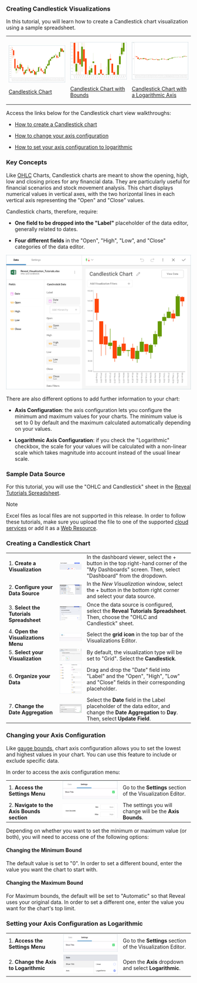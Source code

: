 ### Creating Candlestick Visualizations

In this tutorial, you will learn how to create a Candlestick chart visualization using a sample spreadsheet.

<table>
<colgroup>
<col style="width: 33%" />
<col style="width: 33%" />
<col style="width: 33%" />
</colgroup>
<tbody>
<tr class="odd">
<td><p><img src="images/CandlestickChart_All.png" alt="CandlestickChart All" /><br />
</p>
<p><a href="#create-candlestick-chart">Candlestick Chart</a><br />
</p></td>
<td><p><img src="images/CandlestickChartBounds_All.png" alt="CandlestickChartBounds All" /><br />
</p>
<p><a href="#changing-axis-configuration">Candlestick Chart with Bounds</a><br />
</p></td>
<td><p><img src="images/CandlestickChartLogarithmicAxis_All.png" alt="CandlestickChartLogarithmicAxis All" /><br />
</p>
<p><a href="#setting-logarithmic-axis">Candlestick Chart with a Logarithmic Axis</a><br />
</p></td>
</tr>
</tbody>
</table>

Access the links below for the Candlestick chart view walkthroughs:

  - [How to create a Candlestick chart](#creating-candlestick-chart)

  - [How to change your axis configuration](#changing-axis-configuration)

  - [How to set your axis configuration to logarithmic](#setting-logarithmic-axis)

### Key Concepts

Like [OHLC](tutorial-ohlc-chart.md) Charts, Candlestick charts are meant to
show the opening, high, low and closing prices for any financial data.
They are particularly useful for financial scenarios and stock movement
analysis. This chart displays numerical values in vertical axes, with
the two horizontal lines in each vertical axis representing the "Open"
and "Close" values.

Candlestick charts, therefore, require:

  - **One field to be dropped into the "Label"** placeholder of the data
    editor, generally related to dates.

  - **Four different fields** in the "Open", "High", "Low", and "Close"
    categories of the data editor.

![CandlestickChartVisualizationSettings\_All](images/candlestick-chart-visualization-settings.png)

There are also different options to add further information to your
chart:

  - **Axis Configuration**: the axis configuration lets you configure
    the minimum and maximum values for your charts. The minimum value is
    set to 0 by default and the maximum calculated automatically
    depending on your values.

  - **Logarithmic Axis Configuration**: if you check the "Logarithmic"
    checkbox, the scale for your values will be calculated with a
    non-linear scale which takes magnitude into account instead of the
    usual linear scale.

### Sample Data Source

For this tutorial, you will use the "OHLC and Candlestick" sheet in the
[Reveal Tutorials Spreadsheet](http://download.infragistics.com/reportplus/help/samples/Reveal_Visualization_Tutorials.xlsx).


>[!NOTE]
>Excel files as local files are not supported in this release. In order to follow these tutorials, make sure you upload the file to one of the supported [cloud services](data-sources.md) or add it as a [Web Resource](web-resource.md).

<a name='create-candlestick-chart'></a>
### Creating a Candlestick Chart

|                                          |                                                                                                                          |                                                                                                                                                       |
| ---------------------------------------- | ------------------------------------------------------------------------------------------------------------------------ | ----------------------------------------------------------------------------------------------------------------------------------------------------- |
| 1\. **Create a Visualization**               |<img src="images/Tutorials-Create-New-Dashboard.png" alt="Creating new visualization" width="300"/>                      | In the dashboard viewer, select the + button in the top right-hand corner of the "My Dashboards" screen. Then, select "Dashboard" from the dropdown.  |
| 2\. **Configure your Data Source**       | <img src="images/Tutorials-Select-Data-Source.png" alt="Selecting a data source" width="300"/>                                      | In the *New Visualization* window, select the + button in the bottom right corner and select your data source.                                        |
| 3\. **Select the Tutorials Spreadsheet** | <img src="images/Tutorials-Select-OHLC-Candlestick-Charts-Spreadsheet.png" alt="Seclect OHLC Candlestick Chart spreadsheet" width="300"/> | Once the data source is configured, select the **Reveal Tutorials Spreadsheet**. Then, choose the "OHLC and Candlestick" sheet.                       |
| 4\. **Open the Visualizations Menu**     | ![Tutorials-Select-Change-Visualization](images/Tutorials-Select-Change-Visualization.png)                               | Select the **grid icon** in the top bar of the Visualizations Editor.                                                                                 |
| 5\. **Select your Visualization**        | ![Tutorials-Charts-Select-Candlestick-Chart](images/Tutorials-Charts-Select-Candlestick-Chart.png)                       | By default, the visualization type will be set to "Grid". Select the **Candlestick**.                                                                 |
| 6\. **Organize your Data**               | ![Tutorials-TextView-Organizing-Data](images/Tutorials-CandlestickChart-Organizing-Data.png)                             | Drag and drop the "Date" field into "Label" and the "Open", "High", "Low" and "Close" fields in their corresponding placeholder.                      |
| 7\. **Change the Date Aggregation**      | ![Tutorials-CandlestickChart-Changing-Aggregation](images/Tutorials-CandlestickChart-Changing-Aggregation.png)           | Select the **Date** field in the Label placeholder of the data editor, and change the **Date Aggregation** to **Day**. Then, select **Update Field**. |

<a name='changing-axis-configuration'></a>
### Changing your Axis Configuration

Like [gauge bounds](tutorial-gauge-views.html#adding-bounds-gauge), chart axis
configuration allows you to set the lowest and highest values in your
chart. You can use this feature to include or exclude specific data.

In order to access the axis configuration menu:

|                                             |                                                                                      |                                                             |
| ------------------------------------------- | ------------------------------------------------------------------------------------ | ----------------------------------------------------------- |
| 1\. **Access the Settings Menu**            | ![Tutorials-Navigate-Settings](images/Tutorials-Navigate-Settings.png)               | Go to the **Settings** section of the Visualization Editor. |
| 2\. **Navigate to the Axis Bounds section** | ![Tutorial-Access-Axis-Configuration](images/Access-Axis-Configuration.png) | The settings you will change will be the **Axis Bounds**.   |

Depending on whether you want to set the minimum or maximum value (or
both), you will need to access one of the following options:

#### Changing the Minimum Bound

The default value is set to "0". In order to set a different bound,
enter the value you want the chart to start with.

#### Changing the Maximum Bound

For Maximum bounds, the default will be set to "Automatic" so that
Reveal uses your original data. In order to set a different one, enter
the value you want for the chart's top limit.

<a name='setting-logarithmic-axis'></a>
### Setting your Axis Configuration as Logarithmic

|                                        |                                                                                                              |                                                             |
| -------------------------------------- | ------------------------------------------------------------------------------------------------------------ | ----------------------------------------------------------- |
| 1\. **Access the Settings Menu**       | ![Tutorials-Navigate-Settings](images/Tutorials-Navigate-Settings.png)                                       | Go to the **Settings** section of the Visualization Editor. |
| 2\. **Change the Axis to Logarithmic** | ![Tutorial-Access-Candlestick-Axis-Configuration](images/Access-Candlestick-Axis-Configuration.png) | Open the **Axis** dropdown and select **Logarithmic**.      |
